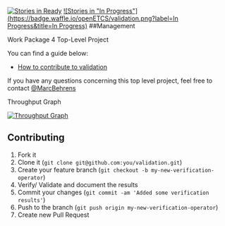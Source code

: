 [![Stories in Ready](https://badge.waffle.io/openETCS/validation.png?label=ready&title=Ready)](https://waffle.io/openETCS/validation)
[![Stories in "In Progress"](https://badge.waffle.io/openETCS/validation.png?label=In Progress&title=In Progress)](https://waffle.io/openETCS/validation)
##Management

Work Package 4 Top-Level Project

You can find a guide below:
* [How to contribute to validation](https://github.com/openETCS/validation/wiki/How-to-contribute-to-validation)


If you have any questions concerning this top level project, feel free to contact [@MarcBehrens](https://github.com/MarcBehrens)






Throughput Graph

[![Throughput Graph](https://graphs.waffle.io/openETCS/validation/throughput.svg)](https://waffle.io/openETCS/validation/metrics) 


## Contributing

1. Fork it
2. Clone it (`git clone git@github.com:you/validation.git`)
3. Create your feature branch (`git checkout -b my-new-verification-operator`)
4. Verify/ Validate and document the results
5. Commit your changes (`git commit -am 'Added some verification results'`)
6. Push to the branch (`git push origin my-new-verification-operator`)
7. Create new Pull Request
